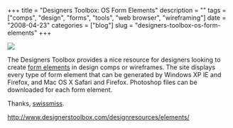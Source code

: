 +++
title = "Designers Toolbox: OS Form Elements"
description = ""
tags = ["comps", "design", "forms", "tools", "web browser", "wireframing"]
date = "2008-04-23"
categories = ["blog"]
slug = "designers-toolbox-os-form-elements"
+++



  <div class="notebook-screenshot"><a href="http://www.designerstoolbox.com/designresources/elements/"><img src="//konigi.com/media/bluga/wt480f2be87afed.jpg"/></a></div><p>The Designers Toolbox provides a nice resource for designers looking to create <a href="http://www.designerstoolbox.com/designresources/elements/">form elements</a> in design comps or wireframes. The site displays every type of form element that can be generated by Windows XP IE and Firefox, and Mac OS X Safari and Firefox. Photoshop files can be downloaded for each form element.</p>
<p>Thanks, <a href="http://swissmiss.typepad.com/">swissmiss</a>.</p>
    
  <a href="http://www.designerstoolbox.com/designresources/elements/">http://www.designerstoolbox.com/designresources/elements/</a>
